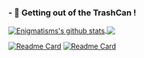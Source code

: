 ### - 🔭 Getting out of the TrashCan !

<a href="https://github.com/anuraghazra/github-readme-stats">
  <img align="center" src="https://github-readme-stats.vercel.app/api?username=Enigmatisms&show_icons=true&count_private=true&theme=tokyonight" alt="Enigmatisms's github stats" />
</a>
<a href="https://github.com/anuraghazra/github-readme-stats">
  <!-- Change the `github-readme-stats.anuraghazra1.vercel.app` to `github-readme-stats.vercel.app`  -->
  <img align="center" src="https://github-readme-stats.vercel.app/api/top-langs/?username=Enigmatisms&hide=cmake,makefile,html,less,jupyter notebook,javascript&theme=tokyonight" />
</a>

[![Readme Card](https://github-readme-stats.vercel.app/api/pin/?username=Enigmatisms&repo=DIP)](https://github.com/Enigmatisms/DIP)
[![Readme Card](https://github-readme-stats.vercel.app/api/pin/?username=Enigmatisms&repo=Algorithms-Plus)](https://github.com/Enigmatisms/Algorithms-Plus)

